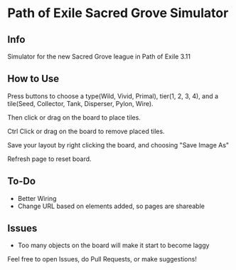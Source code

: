# Path of Exile Sacred Grove Simulator

## Info
Simulator for the new Sacred Grove league in Path of Exile 3.11

## How to Use
Press buttons to choose a type(Wild, Vivid, Primal), tier(1, 2, 3, 4), and a tile(Seed, Collector, Tank, Disperser, Pylon, Wire).

Then click or drag on the board to place tiles.

Ctrl Click or drag on the board to remove placed tiles.

Save your layout by right clicking the board, and choosing "Save Image As"

Refresh page to reset board.


## To-Do
- Better Wiring
- Change URL based on elements added, so pages are shareable

## Issues
- Too many objects on the board will make it start to become laggy


Feel free to open Issues, do Pull Requests, or make suggestions!
